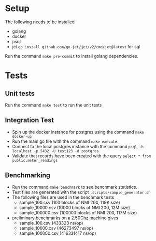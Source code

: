 # Setup
The following needs to be installed
- golang
- docker
- psql
- jet `go install github.com/go-jet/jet/v2/cmd/jet@latest` for sql

Run the command `make pre-commit` to install golang dependencies.

# Tests
## Unit tests
Run the command `make test` to run the unit tests

## Integration Test
- Spin up the docker instance for postgres using the command `make docker-up`
- Run the main go file with the command `make execute`
- Connect to the local postgres instance with the command `psql -h localhost -p 5432 -U test123 -d postgres`
- Validate that records have been created with the query `select * from public.meter_readings`

## Benchmarking
- Run the command `make benchmark` to see benchmark statistics.
- Test files are generated with the script `.scripts/sample_generator.sh`
- The following files are used in the benchmark tests
    - sample_100.csv (100 blocks of NMI 200, 119K size)
    - sample_10000.csv (10000 blocks of NMI 200, 12M size)
    - sample_100000.csv (100000 blocks of NMI 200, 117M size)
- preliminary benchmarks on a 2.50Ghz machine gives
    - sample_100.csv (433323 ns/op)
    - sample_10000.csv (46273497 ns/op)
    - sample_100000.csv (416331417 ns/op)
